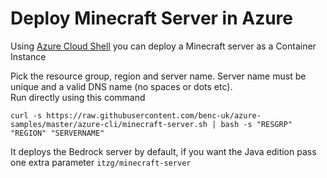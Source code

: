 # Deploy Minecraft Server in Azure

Using [Azure Cloud Shell](https://shell.azure.com) you can deploy a Minecraft server as a Container Instance

Pick the resource group, region and server name. Server name must be unique and a valid DNS name (no spaces or dots etc).  
Run directly using this command
```
curl -s https://raw.githubusercontent.com/benc-uk/azure-samples/master/azure-cli/minecraft-server.sh | bash -s "RESGRP" "REGION" "SERVERNAME"
```

It deploys the Bedrock server by default, if you want the Java edition pass one extra parameter `itzg/minecraft-server`
